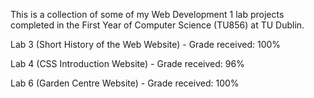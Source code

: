 This is a collection of some of my Web Development 1 lab projects completed in the First Year of Computer Science (TU856) at TU Dublin.

Lab 3 (Short History of the Web Website) - Grade received: 100%

Lab 4 (CSS Introduction Website) - Grade received: 96%

Lab 6 (Garden Centre Website) - Grade received: 100%

